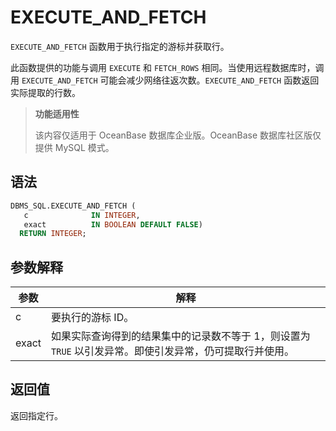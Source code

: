 EXECUTE_AND_FETCH 
======================================

`EXECUTE_AND_FETCH` 函数用于执行指定的游标并获取行。

此函数提供的功能与调用 `EXECUTE` 和 `FETCH_ROWS` 相同。当使用远程数据库时，调用 `EXECUTE_AND_FETCH` 可能会减少网络往返次数。`EXECUTE_AND_FETCH` 函数返回实际提取的行数。

>**功能适用性**
>
>该内容仅适用于 OceanBase 数据库企业版。OceanBase 数据库社区版仅提供 MySQL 模式。

语法 
-----------------------

```sql
DBMS_SQL.EXECUTE_AND_FETCH (
   c              IN INTEGER,
   exact          IN BOOLEAN DEFAULT FALSE)
  RETURN INTEGER;
```



参数解释 
-------------------------



|  参数   |                            解释                             |
|-------|-----------------------------------------------------------|
| c     | 要执行的游标 ID。                                                |
| exact | 如果实际查询得到的结果集中的记录数不等于 1，则设置为 `TRUE` 以引发异常。即使引发异常，仍可提取行并使用。 |



返回值 
------------------------

返回指定行。
